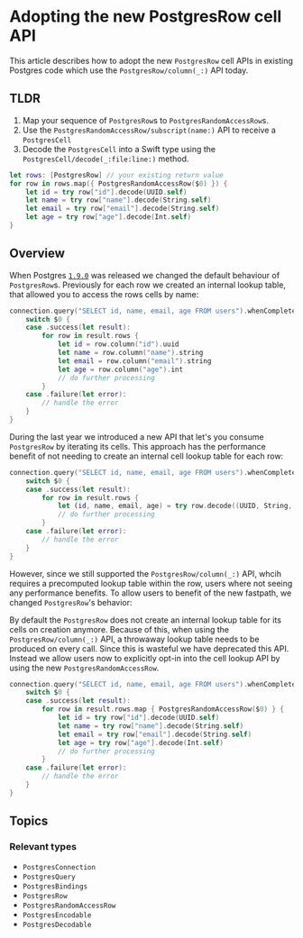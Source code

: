 # Adopting the new PostgresRow cell API

This article describes how to adopt the new ``PostgresRow`` cell APIs in existing Postgres code 
which use the ``PostgresRow/column(_:)`` API today.  

## TLDR

1. Map your sequence of ``PostgresRow``s to ``PostgresRandomAccessRow``s.
2. Use the ``PostgresRandomAccessRow/subscript(name:)`` API to receive a ``PostgresCell``
3. Decode the ``PostgresCell`` into a Swift type using the ``PostgresCell/decode(_:file:line:)`` method.

```swift
let rows: [PostgresRow] // your existing return value
for row in rows.map({ PostgresRandomAccessRow($0) }) {
    let id = try row["id"].decode(UUID.self)
    let name = try row["name"].decode(String.self)
    let email = try row["email"].decode(String.self)
    let age = try row["age"].decode(Int.self)
}
```

## Overview

When Postgres [`1.9.0`] was released we changed the default behaviour of ``PostgresRow``s.
Previously for each row we created an internal lookup table, that allowed you to access the rows
cells by name:

```swift
connection.query("SELECT id, name, email, age FROM users").whenComplete {
    switch $0 {
    case .success(let result):
        for row in result.rows {
            let id = row.column("id").uuid
            let name = row.column("name").string
            let email = row.column("email").string
            let age = row.column("age").int
            // do further processing
        }
    case .failure(let error):
        // handle the error
    }
}
```

During the last year we introduced a new API that let's you consume ``PostgresRow`` by iterating 
its cells. This approach has the performance benefit of not needing to create an internal cell 
lookup table for each row:

```swift
connection.query("SELECT id, name, email, age FROM users").whenComplete {
    switch $0 {
    case .success(let result):
        for row in result.rows {
            let (id, name, email, age) = try row.decode((UUID, String, String, Int).self)
            // do further processing
        }
    case .failure(let error):
        // handle the error
    }
}
```

However, since we still supported the ``PostgresRow/column(_:)`` API, whcih requires a precomputed 
lookup table within the row, users where not seeing any performance benefits. To allow users to 
benefit of the new fastpath, we changed ``PostgresRow``'s behavior:

By default the ``PostgresRow`` does not create an internal lookup table for its cells on creation 
anymore. Because of this, when using the ``PostgresRow/column(_:)`` API, a throwaway lookup table 
needs to be produced on every call. Since this is wasteful we have deprecated this API. Instead we 
allow users now to explicitly opt-in into the cell lookup API by using the new 
``PostgresRandomAccessRow``.

```swift
connection.query("SELECT id, name, email, age FROM users").whenComplete {
    switch $0 {
    case .success(let result):
        for row in result.rows.map { PostgresRandomAccessRow($0) } {
            let id = try row["id"].decode(UUID.self)
            let name = try row["name"].decode(String.self)
            let email = try row["email"].decode(String.self)
            let age = try row["age"].decode(Int.self)
            // do further processing
        }
    case .failure(let error):
        // handle the error
    }
}
```

## Topics

### Relevant types

- ``PostgresConnection``
- ``PostgresQuery``
- ``PostgresBindings``
- ``PostgresRow``
- ``PostgresRandomAccessRow``
- ``PostgresEncodable``
- ``PostgresDecodable``

[`1.9.0`]: https://github.com/vapor/postgres-nio/releases/tag/1.9.0
